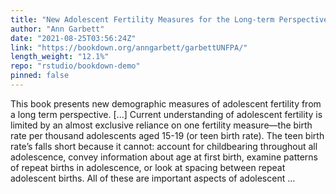 ```yaml
---
title: "New Adolescent Fertility Measures for the Long-term Perspective"
author: "Ann Garbett"
date: "2021-08-25T03:56:24Z"
link: "https://bookdown.org/anngarbett/garbettUNFPA/"
length_weight: "12.1%"
repo: "rstudio/bookdown-demo"
pinned: false
---
```


This book presents new demographic measures of adolescent fertility from a long term perspective. [...] Current understanding of adolescent fertility is limited by an almost exclusive reliance on one fertility measure—the birth rate per thousand adolescents aged 15-19 (or teen birth rate). The teen birth rate’s falls short because it cannot: account for childbearing throughout all adolescence, convey information about age at first birth, examine patterns of repeat births in adolescence, or look at spacing between repeat adolescent births. All of these are important aspects of adolescent ...
